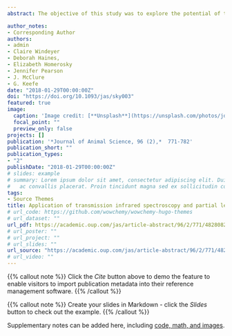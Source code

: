```yaml
---
abstract: The objective of this study was to explore the potential of transmission infrared (TIR) spectroscopy in combination with partial least squares regression (PLSR) for quantification of dairy and beef cow colostral immunoglobulin G (IgG) concentration and assessment of colostrum quality. A total of 430 colostrum samples were collected from dairy (n = 235) and beef (n = 195) cows and tested by a radial immunodiffusion (RID) assay and TIR spectroscopy. Colostral IgG concentrations obtained by the RID assay were linked to the preprocessed spectra and divided into combined and prediction data sets. Three PLSR calibration models were built - one for the dairy cow colostrum only, the second for beef cow colostrum only, and the third for the merged dairy and beef cow colostrum. The predictive performance of each model was evaluated separately using the independent prediction data set. The Pearson correlation coefficients between IgG concentrations as determined by the TIR-based assay and the RID assay were 0.84 for dairy cow colostrum, 0.88 for beef cow colostrum, and 0.92 for the merged set of dairy and beef cow colostrum. The average of the differences between colostral IgG concentrations obtained by the RID- and TIR-based assays were -3.5, 2.7, and 1.4 g/L for dairy, beef, and merged colostrum samples, respectively. Further, the average relative error of the colostral IgG predicted by the TIR spectroscopy from the RID assay was 5% for dairy cow, 1.2% for beef cow, and 0.8% for the merged data set. The average intra-assay CV% of the IgG concentration predicted by the TIR-based method were 3.2%, 2.5%, and 6.9% for dairy cow, beef cow, and merged data set, respectively.The utility of TIR method for assessment of colostrum quality was evaluated using the entire data set and showed that TIR spectroscopy accurately identified the quality status of 91% of dairy cow colostrum, 95% of beef cow colostrum, and 89% and 93% of the merged dairy and beef cow colostrum samples, respectively. The results showed that TIR spectroscopy demonstrates potential as a simple, rapid, and cost-efficient method for use as an estimate of IgG concentration in dairy and beef cow colostrum samples and assessment of colostrum quality. The results also showed that merging the dairy and beef cow colostrum sample data sets improved the predictive ability of the TIR spectroscopy.

author_notes:
- Corresponding Author
authors:
- admin
- Claire Windeyer
- Deborah Haines,
- Elizabeth Homerosky
- Jennifer Pearson
- J. McClure
- G. Keefe
date: "2018-01-29T00:00:00Z"
doi: "https://doi.org/10.1093/jas/sky003"
featured: true
image:
  caption: 'Image credit: [**Unsplash**](https://unsplash.com/photos/jdD8gXaTZsc)'
  focal_point: ""
  preview_only: false
projects: []
publication: '*Journal of Animal Science, 96 (2),*  771-782'
publication_short: ""
publication_types:
- "2"
publishDate: "2018-01-29T00:00:00Z"
# slides: example
# summary: Lorem ipsum dolor sit amet, consectetur adipiscing elit. Duis posuere tellus
#   ac convallis placerat. Proin tincidunt magna sed ex sollicitudin condimentum.
tags:
- Source Themes
title: Application of transmission infrared spectroscopy and partial least squares regression to predict immunoglobulin G concentration in dairy and beef cow colostrum
# url_code: https://github.com/wowchemy/wowchemy-hugo-themes
# url_dataset: ""
url_pdf: https://academic.oup.com/jas/article-abstract/96/2/771/4828082?redirectedFrom=fulltext&login=false
# url_poster: ""
# url_project: ""
# url_slides: ""
url_source: "https://academic.oup.com/jas/article-abstract/96/2/771/4828082?redirectedFrom=fulltext&login=false"
# url_video: ""
---
```


{{% callout note %}}
Click the *Cite* button above to demo the feature to enable visitors to import publication metadata into their reference management software.
{{% /callout %}}

{{% callout note %}}
Create your slides in Markdown - click the *Slides* button to check out the example.
{{% /callout %}}

Supplementary notes can be added here, including [code, math, and images](https://wowchemy.com/docs/writing-markdown-latex/).
